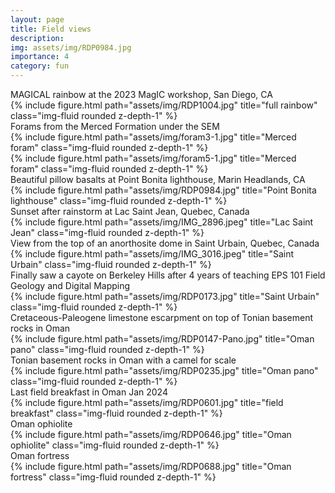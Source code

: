 ```yaml
---
layout: page
title: Field views
description: 
img: assets/img/RDP0984.jpg
importance: 4
category: fun
---
```

<div class="caption">
    MAGICAL rainbow at the 2023 MagIC workshop, San Diego, CA
</div>
<div class="row">
    <div class="col-sm mt-3 mt-md-0">
        {% include figure.html path="assets/img/RDP1004.jpg" title="full rainbow" class="img-fluid rounded z-depth-1" %}
    </div>
</div>

<div class="caption">
    Forams from the Merced Formation under the SEM

<div class="row align-items-center">
    <div class="col-sm-6 mt-md-0">
        {% include figure.html path="assets/img/foram3-1.jpg" title="Merced foram" class="img-fluid rounded z-depth-1" %}
    </div>
    <div class="col-sm-6 mt-md-0">
        {% include figure.html path="assets/img/foram5-1.jpg" title="Merced foram" class="img-fluid rounded z-depth-1" %}
    </div>
</div>

<div class="caption">
    Beautiful pillow basalts at Point Bonita lighthouse, Marin Headlands, CA
</div>
<div class="row">
    <div class="col-sm mt-3 mt-md-0">
        {% include figure.html path="assets/img/RDP0984.jpg" title="Point Bonita lighthouse" class="img-fluid rounded z-depth-1" %}
    </div>
</div>

<div class="caption">
    Sunset after rainstorm at Lac Saint Jean, Quebec, Canada
</div>
<div class="row">
    <div class="col-sm mt-3 mt-md-0">
        {% include figure.html path="assets/img/IMG_2896.jpeg" title="Lac Saint Jean" class="img-fluid rounded z-depth-1" %}
    </div>
</div>

<div class="caption">
    View from the top of an anorthosite dome in Saint Urbain, Quebec, Canada
</div>
<div class="row">
    <div class="col-sm mt-3 mt-md-0">
        {% include figure.html path="assets/img/IMG_3016.jpeg" title="Saint Urbain" class="img-fluid rounded z-depth-1" %}
    </div>
</div>

<div class="caption">
    Finally saw a cayote on Berkeley Hills after 4 years of teaching EPS 101 Field Geology and Digital Mapping
</div>
<div class="row">
    <div class="col-sm mt-3 mt-md-0">
        {% include figure.html path="assets/img/RDP0173.jpg" title="Saint Urbain" class="img-fluid rounded z-depth-1" %}
    </div>
</div>

<div class="caption">
    Cretaceous-Paleogene limestone escarpment on top of Tonian basement rocks in Oman
</div>
<div class="row">
    <div class="col-sm mt-3 mt-md-0">
        {% include figure.html path="assets/img/RDP0147-Pano.jpg" title="Oman pano" class="img-fluid rounded z-depth-1" %}
    </div>
</div>

<div class="caption">
    Tonian basement rocks in Oman with a camel for scale
</div>
<div class="row">
    <div class="col-sm mt-3 mt-md-0">
        {% include figure.html path="assets/img/RDP0235.jpg" title="Oman pano" class="img-fluid rounded z-depth-1" %}
    </div>
</div>

<div class="caption">
    Last field breakfast in Oman Jan 2024
</div>
<div class="row">
    <div class="col-sm mt-3 mt-md-0">
        {% include figure.html path="assets/img/RDP0601.jpg" title="field breakfast" class="img-fluid rounded z-depth-1" %}
    </div>
</div>

<div class="caption">
    Oman ophiolite
</div>
<div class="row">
    <div class="col-sm mt-3 mt-md-0">
        {% include figure.html path="assets/img/RDP0646.jpg" title="Oman ophiolite" class="img-fluid rounded z-depth-1" %}
    </div>
</div>

<div class="caption">
    Oman fortress
</div>
<div class="row">
    <div class="col-sm mt-3 mt-md-0">
        {% include figure.html path="assets/img/RDP0688.jpg" title="Oman fortress" class="img-fluid rounded z-depth-1" %}
    </div>
</div>


